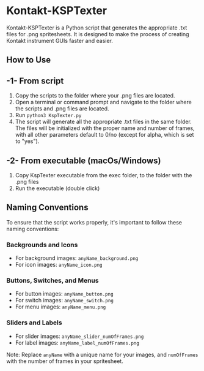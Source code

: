 # Kontakt-KSPTexter

Kontakt-KSPTexter is a Python script that generates the appropriate .txt files for .png spritesheets. It is designed to make the process of creating Kontakt instrument GUIs faster and easier.

## How to Use
## -1- From script
1. Copy the scripts to the folder where your .png files are located.
2. Open a terminal or command prompt and navigate to the folder where the scripts and .png files are located.</br>
3. Run `python3 KspTexter.py`
4. The script will generate all the appropriate .txt files in the same folder. The files will be initialized with the proper name and number of frames, with all other parameters default to 0/no (except for alpha, which is set to "yes").

## -2- From executable (macOs/Windows)
1. Copy KspTexter executable from the exec folder, to the folder with the .png files
2. Run the executable (double click)
## Naming Conventions

To ensure that the script works properly, it's important to follow these naming conventions:

### Backgrounds and Icons

* For background images: `anyName_background.png`
* For icon images: `anyName_icon.png`

### Buttons, Switches, and Menus

* For button images: `anyName_button.png`
* For switch images: `anyName_switch.png`
* For menu images: `anyName_menu.png`

### Sliders and Labels

* For slider images: `anyName_slider_numOfFrames.png`
* For label images: `anyName_label_numOfFrames.png`

Note: Replace `anyName` with a unique name for your images, and `numOfFrames` with the number of frames in your spritesheet.
